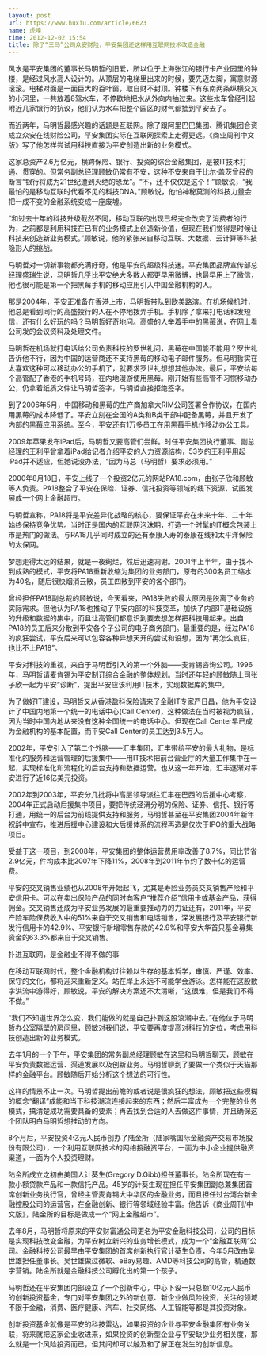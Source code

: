 ```yaml
---
layout: post
url: https://www.huxiu.com/article/6623
name: 虎嗅
time: 2012-12-02 15:54
title: 除了“三马”公司众安财险，平安集团还这样用互联网技术改造金融
---
```

风水是平安集团的董事长马明哲的旧爱，所以位于上海张江的银行卡产业园里的钟楼，是经过风水高人设计的。从顶层的电梯里出来的时候，要先迈左脚，寓意财源滚滚。电梯对面是一面巨大的百叶窗，取自财不封顶。钟楼下有东南两条纵横交叉的小河里，一共放着8驾水车，不停歇地把水从外向内抽过来。这些水车曾经引起附近几家银行的抗议，他们认为水车把整个园区的财气都抽到平安去了。

而近两年，马明哲最感兴趣的话题是互联网。除了跟阿里巴巴集团、腾讯集团合资成立众安在线财险公司，平安集团实际在互联网探索上走得更远。《商业周刊中文版》写了他怎样尝试用科技直接为平安创造出新的业务模式。

这家总资产2.6万亿元，横跨保险、银行、投资的综合金融集团，是被IT技术打通、贯穿的。但常务副总经理顾敏仍常有不安，这种不安来自于比尔·盖茨曾经的断言“银行将成为21世纪遭到灭绝的恐龙”。“不，还不仅仅是这个！”顾敏说，“我最怕的是移动互联时代看不见的科技DNA。”顾敏说，他怕神秘莫测的科技力量会把一成不变的金融系统变成一座废墟。

“和过去十年的科技升级截然不同，移动互联的出现已经完全改变了消费者的行为，之前都是利用科技在已有的业务模式上创造新价值，但现在我们觉得是时候让科技来创造新业务模式。”顾敏说，他的紧张来自移动互联、大数据、云计算等科技隐形人的挑战。

马明哲对一切新事物都充满好奇，他是平安的超级科技迷。平安集团品牌宣传部总经理盛瑞生说，马明哲几乎比平安绝大多数人都更早用微博，也最早用上了微信，他也很可能是第一个把黑莓手机的移动应用引入中国金融机构的人。

那是2004年，平安正准备在香港上市，马明哲带队到欧美路演。在机场候机时，他总是看到同行的高盛投行的人在不停地拨弄手机。手机除了拿来打电话和发短信，还有什么好玩的吗？马明哲好奇地问。高盛的人举着手中的黑莓说，在网上看公司发的会议资料及处理文件。

马明哲在机场就打电话给公司负责科技的罗世礼问，黑莓在中国能不能用？罗世礼告诉他不行，因为中国的运营商还不支持黑莓的移动电子邮件服务。但马明哲实在太喜欢这种可以移动办公的手机了，就要求罗世礼想想其他办法。最后，平安给每个高管配了香港的手机号码，在内地漫游使用黑莓。刚开始有些高管不习惯移动办公，仍拿着纸质文件让马明哲签字，马明哲直接拒绝签字。

到了2006年5月，中国移动和黑莓的生产商加拿大RIM公司签署合作协议，在国内用黑莓的成本降低了。平安立刻在全国的A类和B类干部中配备黑莓，并且开发了内部的黑莓应用系统。至今，平安还有1万多员工在用黑莓手机作移动办公工具。

2009年苹果发布iPad后，马明哲又要高管们尝鲜。时任平安集团执行董事、副总经理的王利平曾拿着iPad给记者介绍平安的人力资源结构，53岁的王利平用起iPad并不适应，但她说没办法，“因为马总（马明哲）要求必须用。”

2000年8月18日，平安上线了一个投资2亿元的网站PA18.com，由张子欣和顾敏等人负责。PA18整合了平安在保险、证券、信托投资等领域的线下资源，试图发展成一个网上金融超市。

马明哲宣称，PA18将是平安差异化战略的核心，要保证平安在未来十年、二十年始终保持竞争优势。当时正是国内的互联网泡沫期，打造一个时髦的IT概念包装上市是热门的做法。与PA18几乎同时成立的还有泰康人寿的泰康在线和太平洋保险的太保网。

梦想走得太远的结果，就是一夜绚烂，然后迅速凋谢。2001年上半年，由于找不到成熟的模式，平安将PA18重新收缩为集团的业务部门，原有的300名员工缩水为40名，随后很快烟消云散，员工四散到平安的各个部门。

曾经担任PA18副总裁的顾敏说，今天看来，PA18失败的最大原因是脱离了业务的实际需求。但他认为PA18也推动了平安内部的科技变革，加快了内部IT基础设施的升级和数据的集中，而且让高管们都意识到要去想怎样把科技用起来。出自PA18的员工后来分散到平安各个子公司的电子商务部门。最重要的是，经过PA18的疯狂尝试，平安后来可以包容各种异想天开的尝试和设想，因为“再怎么疯狂，也比不上PA18”。

平安对科技的重视，来自于马明哲引入的第一个外脑——麦肯锡咨询公司。1996年，马明哲请麦肯锡为平安制订综合金融的整体规划。当时还年轻的顾敏随上司张子欣一起为平安“诊断”，提出平安应该利用IT技术，实现数据库的集中。

为了做好IT建设，马明哲又从香港盈科保险请来了金融IT专家严日昌，他为平安设计了中国内地第一个统一的电话中心(Call Center)，这种做法在当时被视为疯狂，因为当时中国内地从来没有这种全国统一的电话中心。但现在Call Center早已成为金融机构的基本配置，而平安Call Center的员工达到3.5万人。

2002年，平安引入了第二个外脑——汇丰集团，汇丰带给平安的最大礼物，是标准化的服务和运营管理的后援集中——用IT技术把前台营业厅的大量工作集中在一起，实现标准化和流程化的后台支持和数据运营。也从这一年开始，汇丰逐渐对平安进行了近16亿美元投资。

2002年到2003年，平安分几批将中高层领导派往汇丰在巴西的后援中心考察，2004年正式启动后援集中项目，要把传统泾渭分明的保险、证券、信托、银行等打通，用统一的后台为前线提供支持和服务，马明哲甚至在平安集团2004年新年祝辞中宣布，推进后援中心建设和大后援体系的流程再造是仅次于IPO的重大战略项目。

受益于这一项目，到2008年，平安集团的整体运营费用率改善了8.7%，同比节省2.9亿元，件均成本比2007年下降11%，2008年到2011年节约了数十亿的运营费。

平安的交叉销售业绩也从2008年开始起飞，尤其是寿险业务员交叉销售产险和平安信用卡。可以在卖出保险产品的同时向客户“推荐介绍”信用卡或基金产品，获得佣金。交叉销售还成为平安业务发展的最重要推动力的力证还有，2011年，平安产险车险保费收入中的51%来自于交叉销售和电话销售，深发展银行及平安银行新发行信用卡的42.9%、平安银行新增零售存款的42.9%和平安大华首只基金募集资金的63.3%都来自于交叉销售。

扑进互联网，是金融业不得不做的事

在移动互联网时代，整个金融机构过往赖以生存的基本哲学，审慎、严谨、效率、保守的文化，都将迎来重新定义。站在岸上永远不可能学会游泳。怎样能在这股数字洪流中游得好，顾敏说，平安的解决方案还不太清晰，“这很难，但是我们不得不做。”

“我们不知道世界怎么变，我们能做的就是自己扑到这股浪潮中去。”在他位于马明哲办公室隔壁的房间里，顾敏对我们说，平安要再度提高对科技的定位，考虑用科技创造出新的业务模式。

去年1月的一个下午，平安集团的常务副总经理顾敏在这里和马明哲聊天，顾敏在平安负责数据运营、渠道发展以及创新业务。马明哲聊到了要做一个类似于天猫那样的金融平台。顾敏随后开始分析这个想法的可行性。

这样的情景不止一次。马明哲提出前瞻的或者说是很疯狂的想法，顾敏把这些模糊的概念“翻译”成能和当下科技潮流连接起来的东西；然后丰富成为一个完整的业务模式，搞清楚成功需要具备的要素；再去找到合适的人去做这件事情，并且确保这个团队明白马明哲想推动的方向。

8个月后，平安投资4亿元人民币创办了陆金所（陆家嘴国际金融资产交易市场股份有限公司），一个利用互联网技术的网络投融资平台，一面为中小企业提供融资渠道，一面为个人投资理财。

陆金所成立之初由美国人计葵生(Gregory D.Gibb)担任董事长。陆金所现在有一款小额贷款产品和一款信托产品。45岁的计葵生现在担任平安集团副总兼集团首席创新业务执行官，曾经主管麦肯锡大中华区的金融业务，而且担任过台湾台新金融控股公司的运营官，在金融创新、银行等领域经验丰富。他告诉《商业周刊/中文版》，陆金所的目标是做成一个“网上金融超市”。

去年8月，马明哲将原来的平安财富通公司更名为平安金融科技公司，公司的目标是实现科技改变金融，为平安树立新兴的业务增长模式，成为一个“金融互联网”公司。金融科技公司最早由平安集团的首席创新执行官计葵生负责，今年5月改由吴世雄担任董事长。吴世雄做过微软、eBay易趣、AMD等科技公司的高管，精通数字营销。陆金所就是金融科技公司孵化出的第一个孩子。

马明哲还在平安集团内部设立了一个创新中心，中心下设一只总额10亿元人民币的创新投资基金，专门对平安集团之外的新创意、新企业做风险投资，关注的领域不限于金融，消费、医疗健康、汽车、社交网络、人工智能等都是其投资对象。

创新投资基金就像是平安的科技雷达，如果投资的企业与平安金融集团有业务关联，将来就把这家企业收进来，如果投资的创新型企业与平安缺少业务相关度，那么就是一个风险投资而已，但其间却可以触及和了解正在发生的创新信息。

